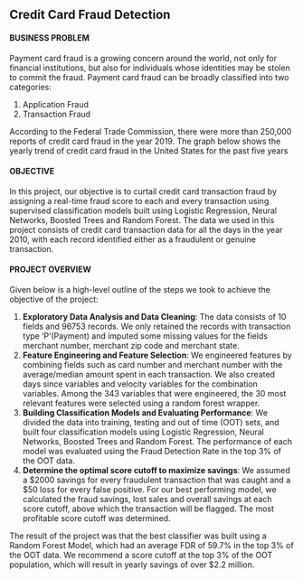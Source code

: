 ## Credit Card Fraud Detection
#### BUSINESS PROBLEM
Payment card fraud is a growing concern around the world, not only for financial institutions, but also for individuals whose identities may be stolen to commit the fraud. Payment card fraud can be broadly classified into two categories:
1.	Application Fraud 
2.	Transaction Fraud

According to the Federal Trade Commission, there were more than 250,000 reports of credit card fraud in the year 2019. The graph below shows the yearly trend of credit card fraud in the United States for the past five years
 
#### OBJECTIVE
In this project, our objective is to curtail credit card transaction fraud by assigning a real-time fraud score to each and every transaction using supervised classification models built using Logistic Regression, Neural Networks, Boosted Trees and Random Forest. The data we used in this project consists of credit card transaction data for all the days in the year 2010, with each record identified either as a fraudulent or genuine transaction.

#### PROJECT OVERVIEW
Given below is a high-level outline of the steps we took to achieve the objective of the project:
1.	**Exploratory Data Analysis and Data Cleaning**: The data consists of 10 fields and 96753 records. We only retained the records with transaction type ‘P’(Payment) and imputed some missing values for the fields merchant number, merchant zip code and merchant state. 
2.	**Feature Engineering and Feature Selection**: We engineered features by combining fields such as card number and merchant number with the average/median amount spent in each transaction. We also created days since variables and velocity variables for the combination variables. Among the 343 variables that were engineered, the 30 most relevant features were selected using a random forest wrapper. 
3.	**Building Classification Models and Evaluating Performance**: We divided the data into training, testing and out of time (OOT) sets, and built four classification models using Logistic Regression, Neural Networks, Boosted Trees and Random Forest. The performance of each model was evaluated using the Fraud Detection Rate in the top 3% of the OOT data. 
4.	**Determine the optimal score cutoff to maximize savings**: We assumed a $2000 savings for every fraudulent transaction that was caught and a $50 loss for every false positive. For our best performing model, we calculated the fraud savings, lost sales and overall savings at each score cutoff, above which the transaction will be flagged. The most profitable score cutoff was determined.

The result of the project was that the best classifier was built using a Random Forest Model, which had an average FDR of 59.7% in the top 3% of the OOT data. We recommend a score cutoff at the top 3% of the OOT population, which will result in yearly savings of over $2.2 million.
